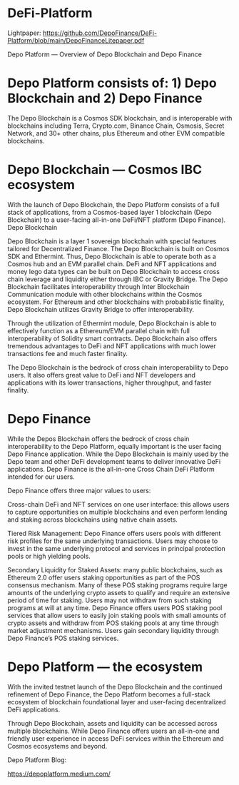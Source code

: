 # DeFi-Platform

Lightpaper: https://github.com/DepoFinance/DeFi-Platform/blob/main/DepoFinanceLitepaper.pdf

Depo Platform — Overview of Depo Blockchain and Depo Finance

# Depo Platform consists of: 1) Depo Blockchain and 2) Depo Finance

The Depo Blockchain is a Cosmos SDK blockchain, and is interoperable with blockchains including Terra, Crypto.com, Binance Chain, Osmosis, Secret Network, and 30+ other chains, plus Ethereum and other EVM compatible blockchains.

# Depo Blockchain — Cosmos IBC ecosystem

With the launch of Depo Blockchain, the Depo Platform consists of a full stack of applications, from a Cosmos-based layer 1 blockchain (Depo Blockchain) to a user-facing all-in-one DeFi/NFT platform (Depo Finance).
Depo Blockchain

Depo Blockchain is a layer 1 sovereign blockchain with special features tailored for Decentralized Finance. The Depo Blockchain is built on Cosmos SDK and Ethermint. Thus, Depo Blockchain is able to operate both as a Cosmos hub and an EVM parallel chain.
DeFi and NFT applications and money lego data types can be built on Depo Blockchain to access cross chain leverage and liquidity either through IBC or Gravity Bridge. The Depo Blockchain facilitates interoperability through Inter Blockchain Communication module with other blockchains within the Cosmos ecosystem. For Ethereum and other blockchains with probabilistic finality, Depo Blockchain utilizes Gravity Bridge to offer interoperability.

Through the utilization of Ethermint module, Depo Blockchain is able to effectively function as a Ethereum/EVM parallel chain with full interoperability of Solidity smart contracts. Depo Blockchain also offers tremendous advantages to DeFi and NFT applications with much lower transactions fee and much faster finality.

The Depo Blockchain is the bedrock of cross chain interoperability to Depo users. It also offers great value to DeFi and NFT developers and applications with its lower transactions, higher throughput, and faster finality.

# Depo Finance

While the Depos Blockchain offers the bedrock of cross chain interoperability to the Depo Platform, equally important is the user facing Depo Finance application. While the Depo Blockchain is mainly used by the Depo team and other DeFi development teams to deliver innovative DeFi applications. Depo Finance is the all-in-one Cross Chain DeFi Platform intended for our users.

Depo Finance offers three major values to users:

Cross-chain DeFi and NFT services on one user interface: this allows users to capture opportunities on multiple blockchains and even perform lending and staking across blockchains using native chain assets.

Tiered Risk Management: Depo Finance offers users pools with different risk profiles for the same underlying transactions. Users may choose to invest in the same underlying protocol and services in principal protection pools or high yielding pools.

Secondary Liquidity for Staked Assets: many public blockchains, such as Ethereum 2.0 offer users staking opportunities as part of the POS consensus mechanism. Many of these POS staking programs require large amounts of the underlying crypto assets to qualify and require an extensive period of time for staking. Users may not withdraw from such staking programs at will at any time. Depo Finance offers users POS staking pool services that allow users to easily join staking pools with small amounts of crypto assets and withdraw from POS staking pools at any time through market adjustment mechanisms. Users gain secondary liquidity through Depo Finance’s POS staking services.

# Depo Platform — the ecosystem

With the invited testnet launch of the Depo Blockchain and the continued refinement of Depo Finance, the Depo Platform becomes a full-stack ecosystem of blockchain foundational layer and user-facing decentralized DeFi applications.

Through Depo Blockchain, assets and liquidity can be accessed across multiple blockchains. While Depo Finance offers users an all-in-one and friendly user experience in access DeFi services within the Ethereum and Cosmos ecosystems and beyond.

Depo Platform Blog: 

https://depoplatform.medium.com/

